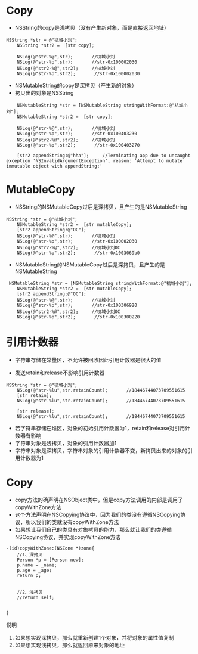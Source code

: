 # Copy

* NSString的copy是浅拷贝（没有产生新对象，而是直接返回地址）

```
NSString *str = @"杭城小刘";
    NSString *str2 =  [str copy];

    NSLog(@"str-%@",str);       //杭城小刘
    NSLog(@"str-%p",str);       //str-0x100002030
    NSLog(@"str2-%@",str2);     //杭城小刘
    NSLog(@"str-%p",str2);       //str-0x100002030
```

* NSMutableString的copy是深拷贝（产生新的对象）
* 拷贝出的对象是NSString

```
    NSMutableString *str = [NSMutableString stringWithFormat:@"杭城小刘"];
    NSMutableString *str2 =  [str copy];

    NSLog(@"str-%@",str);       //杭城小刘
    NSLog(@"str-%p",str);       //str-0x100403230
    NSLog(@"str2-%@",str2);     //杭城小刘
    NSLog(@"str-%p",str2);       //str-0x100403270

    [str2 appendString:@"hha"];     //Terminating app due to uncaught exception 'NSInvalidArgumentException', reason: 'Attempt to mutate immutable object with appendString:'
```

# 

# 

# MutableCopy

* NSString的NSMutableCopy过后是深拷贝，且产生的是NSMutableString

```
NSString *str = @"杭城小刘";
    NSMutableString *str2 =  [str mutableCopy];
    [str2 appendString:@"OC"];
    NSLog(@"str-%@",str);       //杭城小刘
    NSLog(@"str-%p",str);       //str-0x100002030
    NSLog(@"str2-%@",str2);     //杭城小刘OC
    NSLog(@"str-%p",str2);       //str-0x1003069b0
```

* NSMutableString的NSMutableCopy过后是深拷贝，且产生的是NSMutableString

```
 NSMutableString *str = [NSMutableString stringWithFormat:@"杭城小刘"];
    NSMutableString *str2 =  [str mutableCopy];
    [str2 appendString:@"OC"];
    NSLog(@"str-%@",str);       //杭城小刘
    NSLog(@"str-%p",str);       //str-0x100306920
    NSLog(@"str2-%@",str2);     //杭城小刘OC
    NSLog(@"str-%p",str2);       //str-0x100300220
```

# 引用计数器

* 字符串存储在常量区，不允许被回收因此引用计数器是很大的值

* 发送retain和release不影响引用计数器

```
NSString *str = @"杭城小刘";
    NSLog(@"str-%lu",str.retainCount);       //18446744073709551615
    [str retain];
    NSLog(@"str-%lu",str.retainCount);       //18446744073709551615

    [str release];
    NSLog(@"str-%lu",str.retainCount);       //18446744073709551615
```

* 若字符串存储在堆区，对象的初始引用计数器为1，retain和release对引用计数器有影响
* 字符串对象是浅拷贝，对象的引用计数器加1
* 字符串对象是深拷贝，字符串对象的引用计数器不变，新拷贝出来的对象的引用计数器为1

# Copy

* copy方法的确声明在NSObject类中，但是copy方法调用的内部是调用了copyWithZone方法
* 这个方法声明在NSCopying协议中，因为我们的类没有遵循NSCopying协议，所以我们的类就没有copyWithZone方法
* 如果想让我们自己的类具有对象拷贝的能力，那么就让我们的类遵循NSCopying协议，并实现copyWithZone方法

```
-(id)copyWithZone:(NSZone *)zone{
    //1、深拷贝
    Person *p = [Person new];
    p.name = _name;
    p.age = _age;
    return p;


    //2、浅拷贝
    //return self;


}
```

说明

1. 如果想实现深拷贝，那么就重新创建1个对象，并将对象的属性值复制
2. 如果想实现浅拷贝，那么就返回原来对象的地址



